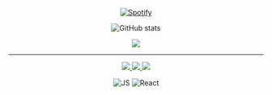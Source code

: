 <div align="center">
  
  <div align="center" style="text-align:center">
    
[![Spotify](https://spotify-github-readme.vercel.app/api/spotify)](https://open.spotify.com/artist/4SdXXEHKFa5NSoh10QxeN2)
    
</div>

 
<div align="center" style="text-align:center">
  
  ![GitHub stats](https://github-readme-stats.vercel.app/api?username=hyukzz&show_icons=true&theme=dark)
 
</div>

  <a href="https://hits.seeyoufarm.com"><img src="https://hits.seeyoufarm.com/api/count/incr/badge.svg?url=https%3A%2F%2Fgithub.com%2Fhyukzz&count_bg=%23000000&title_bg=%23555555&icon=github.svg&icon_color=%23FFFFFF&title=Github&edge_flat=false"/></a>
  
  ---
<a href="mailto:hyuk2richard@gmail.com" target="_blank">
  <img src="https://img.shields.io/badge/hyuk2richard@gmail.com-EA4335?style=flat-square&logo=Gmail&logoColor=white"/>
</a>
<a href="https://younhyuk.notion.site/younhyuk/HYUK-s-28f4f1050f9249d2a7031405d59f7503" target="_blank"><img src="https://img.shields.io/badge/윤혁 노션-white?style=flat-square&logo=Notion&logoColor=black"/>
</a>
<a href="https://velog.io/@richard" target="_blank"><img src="https://img.shields.io/badge/윤혁 벨로그-3DDC84?style=flat-square&logo=Velog&logoColor=white"/></a>

![JS](https://img.shields.io/badge/JavaScript-F7DF1E?style=flat-square&logo=JavaScript&logoColor=black)
![React](https://img.shields.io/badge/React-skyblue?style=flat-square&logo=React&logoColor=black)
  <br>
 
</div>
                    
